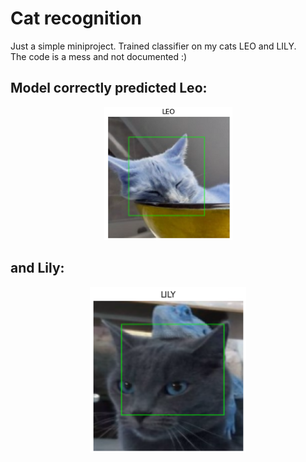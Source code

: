 # Cat recognition

Just a simple miniproject. Trained classifier on my cats LEO and LILY.<br>
The code is a mess and not documented :) <br>

## Model correctly predicted Leo:<br>
<p align="center">
<img src='https://github.com/s-mis/cat_recognition/blob/main/leo_test_pred.png?raw=true'>
</p>

## and Lily:<br>
<p align="center">
<img src='https://github.com/s-mis/cat_recognition/blob/main/lily_test_pred.png?raw=true'>
</p>

